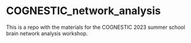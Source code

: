 # COGNESTIC_network_analysis
This is a repo with the materials for the COGNESTIC 2023 summer school brain network analysis workshop.
